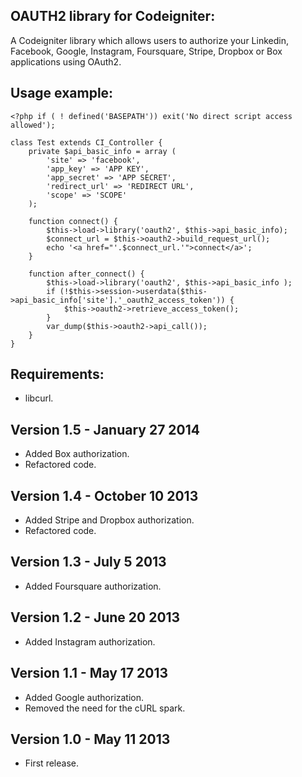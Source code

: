 OAUTH2 library for Codeigniter:
--------------

A Codeigniter library which allows users to authorize your Linkedin, Facebook, Google, Instagram, Foursquare, Stripe, Dropbox or Box applications using OAuth2.


Usage example:
--------------
	<?php if ( ! defined('BASEPATH')) exit('No direct script access allowed');

	class Test extends CI_Controller {
		private $api_basic_info = array (
			'site' => 'facebook',
			'app_key' => 'APP KEY',
			'app_secret' => 'APP SECRET',
			'redirect_url' => 'REDIRECT URL',
			'scope' => 'SCOPE'
		);

		function connect() {
			$this->load->library('oauth2', $this->api_basic_info);
			$connect_url = $this->oauth2->build_request_url();
			echo '<a href="'.$connect_url.'">connect</a>';
		}
	
		function after_connect() {
			$this->load->library('oauth2', $this->api_basic_info );
			if (!$this->session->userdata($this->api_basic_info['site'].'_oauth2_access_token')) {
				$this->oauth2->retrieve_access_token();
			}
			var_dump($this->oauth2->api_call());
		}
	}
	
Requirements:
--------------

- libcurl. 
	

Version 1.5 - January 27 2014
--------------

- Added Box authorization.
- Refactored code.


Version 1.4 - October 10 2013
--------------

- Added Stripe and Dropbox authorization.
- Refactored code.	

Version 1.3 - July 5 2013
---------------

- Added Foursquare authorization.
	 	
Version 1.2 - June 20 2013
--------------	 

- Added Instagram authorization.
	
Version 1.1 - May 17 2013
--------------

- Added Google authorization.
- Removed the need for the cURL spark. 

Version 1.0 - May 11 2013
--------------

- First release.